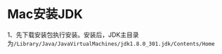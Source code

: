 # Mac安装JDK

1、先下载安装包执行安装。安装后，JDK主目录为`/Library/Java/JavaVirtualMachines/jdk1.8.0_301.jdk/Contents/Home`

